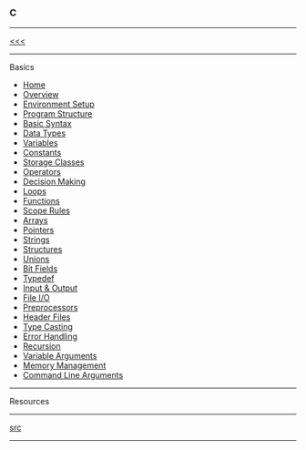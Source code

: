 
### C

---

[<<<](https://github.com/ttltrk/PRG/blob/master/MANUALS.MD)

---

Basics

* <a href="">Home</a>
* <a href="">Overview</a>
* <a href="">Environment Setup</a>
* <a href="">Program Structure</a>
* <a href="">Basic Syntax</a>
* <a href="">Data Types</a>
* <a href="">Variables</a>
* <a href="">Constants</a>
* <a href="">Storage Classes</a>
* <a href="">Operators</a>
* <a href="">Decision Making</a>
* <a href="">Loops</a>
* <a href="">Functions</a>
* <a href="">Scope Rules</a>
* <a href="">Arrays</a>
* <a href="">Pointers</a>
* <a href="">Strings</a>
* <a href="">Structures</a>
* <a href="">Unions</a>
* <a href="">Bit Fields</a>
* <a href="">Typedef</a>
* <a href="">Input & Output</a>
* <a href="">File I/O</a>
* <a href="">Preprocessors</a>
* <a href="">Header Files</a>
* <a href="">Type Casting</a>
* <a href="">Error Handling</a>
* <a href="">Recursion</a>
* <a href="">Variable Arguments</a>
* <a href="">Memory Management</a>
* <a href="">Command Line Arguments</a>

---

Resources

---

[src](https://www.tutorialspoint.com/cprogramming/index.htm)

---
